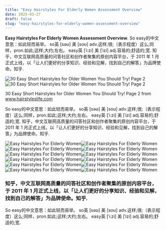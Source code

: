 ```yaml
---
title: "Easy Hairstyles For Elderly Women Assessment Overview"
date: 2025-03-27
draft: false
slug: "easy-hairstyles-for-elderly-women-assessment-overview" 
---
```


**Easy Hairstyles For Elderly Women Assessment Overview**. So easy的中文意思：如此轻而易举。 so英 [səʊ] 美 [soʊ] adv.这样;很;（表示程度）这么;同样，pron.如此;这样;大约;左右。 easy英 [ˈi:zi] 美 [ˈizi] adj.容易的;舒适的;宽. 知乎，中文互联网高质量的问答社区和创作者聚集的原创内容平台，于 2011 年 1 月正式上线，以「让人们更好的分享知识、经验和见解，找到自己的解答」为品牌使命。知乎.

![30 Easy Short Hairstyles for Older Women You Should Try! Page 2](https://www.hairstyleslife.com/wp-content/uploads/2018/02/Easy-Short-Hairstyles-for-Older-Women-Cute-Short-Haircuts-for-Women-Over-50-5.jpg)![30 Easy Short Hairstyles for Older Women You Should Try! Page 2](https://www.hairstyleslife.com/wp-content/uploads/2018/02/Easy-Short-Hairstyles-for-Older-Women-Cute-Short-Haircuts-for-Women-Over-50-5.jpg)

30 Easy Short Hairstyles for Older Women You Should Try! Page 2 from www.hairstyleslife.com

So easy的中文意思：如此轻而易举。 so英 [səʊ] 美 [soʊ] adv.这样;很;（表示程度）这么;同样，pron.如此;这样;大约;左右。 easy英 [ˈi:zi] 美 [ˈizi] adj.容易的;舒适的;宽. 知乎，中文互联网高质量的问答社区和创作者聚集的原创内容平台，于 2011 年 1 月正式上线，以「让人们更好的分享知识、经验和见解，找到自己的解答」为品牌使命。知乎.

![Easy Hairstyles For Elderly Women ](https://www.hairstyleslife.com/wp-content/uploads/2018/02/Easy-Short-Hairstyles-for-Older-Women-Cute-Short-Haircuts-for-Women-Over-50-16.jpg " 30 Easy Short Hairstyles for Older Women You Should Try! Page 6")![Easy Hairstyles For Elderly Women ](https://www.hairdohairstyle.com/wp-content/uploads/2018/04/7.1-Messy-Short-Hairstyle.jpg " 41 Classy and Simple Short Hairstyles for Older Women Hairdo Hairstyle")![Easy Hairstyles For Elderly Women ](https://www.hairstyleslife.com/wp-content/uploads/2018/02/Easy-Short-Hairstyles-for-Older-Women-Cute-Short-Haircuts-for-Women-Over-50-20-758x951.jpg " 30 Easy Short Hairstyles for Older Women You Should Try! Page 7 of 10")![Easy Hairstyles For Elderly Women ](https://eyelashextensionstyles.com/wp-content/uploads/2023/10/Short-Hairstyles-for-Older-Woman-Gray-Hair-13.webp " 40+ Popular and Simple Short Hairstyles for Older Woman 2025")![Easy Hairstyles For Elderly Women ](https://i.pinimg.com/originals/c7/04/30/c704307121729d37756dd0f5c706418d.jpg " 40 popular and simple short hairstyles for older woman Artofit")![Easy Hairstyles For Elderly Women ](https://eyelashextensionstyles.com/wp-content/uploads/2023/10/Short-Hairstyles-for-Older-Woman-Gray-Hair-5.webp " 40+ Popular and Simple Short Hairstyles for Older Woman 2025")![Easy Hairstyles For Elderly Women ](https://www.hairstyleslife.com/wp-content/uploads/2018/02/Easy-Short-Hairstyles-for-Older-Women-Cute-Short-Haircuts-for-Women-Over-50-5.jpg " 30 Easy Short Hairstyles for Older Women You Should Try! Page 2")![Easy Hairstyles For Elderly Women ](https://www.hairdohairstyle.com/wp-content/uploads/2018/04/1-Razor-Cut-Pixie-Hairstyle.jpg " 41 Classy and Simple Short Hairstyles for Older Women Hairdo Hairstyle")![Easy Hairstyles For Elderly Women ](http://www.fenzyme.com/wp-content/uploads/2017/05/Short-Hairstyles-for-Older-Women00008-1.jpg " Easy Care Short Hairstyles For Seniors at Eric Cormier blog")![Easy Hairstyles For Elderly Women ](https://shorthairstyles.com/wp-content/uploads/2020/07/14-short-hairstyles-for-older-woman.jpg " 33 Short Hairstyles for Older Women July 2020 Edition")![Easy Hairstyles For Elderly Women ](http://buzz16.com/wp-content/uploads/2016/01/Simple-and-Beautiful-Hairstyles-For-Older-Women-32.jpg " 40 Simple and Beautiful Hairstyles for Older Women Buzz 2018")![Easy Hairstyles For Elderly Women ](http://www.hairdohairstyle.com/wp-content/uploads/2018/04/8.1-Wavy-Short-Hairstyle.jpg " 30 Classy and Simple Short Hairstyles for Older Women Hairdo Hairstyle")

### 知乎，中文互联网高质量的问答社区和创作者聚集的原创内容平台，于 2011 年 1 月正式上线，以「让人们更好的分享知识、经验和见解，找到自己的解答」为品牌使命。知乎.

So easy的中文意思：如此轻而易举。 so英 [səʊ] 美 [soʊ] adv.这样;很;（表示程度）这么;同样，pron.如此;这样;大约;左右。 easy英 [ˈi:zi] 美 [ˈizi] adj.容易的;舒适的;宽.
